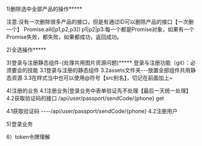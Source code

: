 1)删除选中全部产品的操作*****


注意:没有一次删除很多产品的接口，但是有通过ID可以删除产品的接口【一次删一个】
Promise.all([p1,p2,p3])
p1|p2|p3:每一个都是Promise对象，如果有一个Promise失败，都失败，如果都成功，返回成功。

2)全选操作*****



3)登录与注册静态组件-(处理共用图片资源问题)*****
登录与注册功能（git）：必须要会的技能
3.1登录与注册的静态组件
3.2assets文件夹---放置全部组件共用静态资源
3.3在样式当中也可以使用@符号【src别名】，切记在前面加上~


4)注册的业务
4.1注册业务|登录业务中表单验证先不处理【最后一天统一处理】
4.2获取验证码的接口 /api/user/passport/sendCode/{phone}  get
















4.1获取验证码  ----/api/user/passport/sendCode/{phone}
4.2注册用户

5)登录业务


6）token令牌理解
